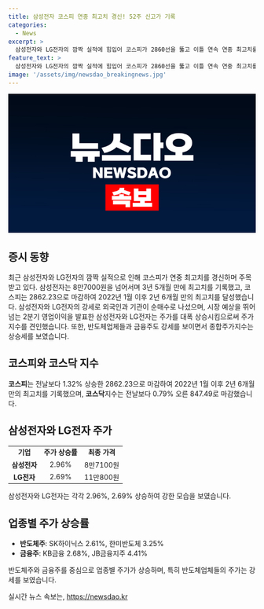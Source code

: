 ```yaml
---
title: 삼성전자 코스피 연중 최고치 경신! 52주 신고가 기록
categories:
  - News
excerpt: >
  삼성전자와 LG전자의 깜짝 실적에 힘입어 코스피가 2860선을 뚫고 이틀 연속 연중 최고치를 기록했다. 외국인과 기관의 순매수로 5일 코스피는 1.32% 오른 2862.23으로 마감했고, 역대 최고 2분기 실적을 발표한 삼성전자와 LG전자의 주가도 상승세를 보였다. 반도체주와 밸류업 관련 주도 강세를 보였으며, 코스닥지수도 상승 마감했다.
feature_text: >
  삼성전자와 LG전자의 깜짝 실적에 힘입어 코스피가 2860선을 뚫고 이틀 연속 연중 최고치를 기록했다. 외국인과 기관의 순매수로 5일 코스피는 1.32% 오른 2862.23으로 마감했고, 역대 최고 2분기 실적을 발표한 삼성전자와 LG전자의 주가도 상승세를 보였다. 반도체주와 밸류업 관련 주도 강세를 보였으며, 코스닥지수도 상승 마감했다.
image: '/assets/img/newsdao_breakingnews.jpg'
---
```


<p><img src="/assets/img/newsdao_breakingnews.jpg" alt="pcversion 속보" /></p>

<h2 data-ke-size="size26">증시 동향</h2>

<p data-ke-size="size16">최근 삼성전자와 LG전자의 깜짝 실적으로 인해 코스피가 연중 최고치를 경신하며 주목받고 있다. 삼성전자는 8만7000원을 넘어서며 3년 5개월 만에 최고치를 기록했고, 코스피는 2862.23으로 마감하여 2022년 1월 이후 2년 6개월 만의 최고치를 달성했습니다. 삼성전자와 LG전자의 강세로 외국인과 기관이 순매수로 나섰으며, 시장 예상을 뛰어넘는 2분기 영업이익을 발표한 삼성전자와 LG전자는 주가를 대폭 상승시킴으로써 주가지수를 견인했습니다. 또한, 반도체업체들과 금융주도 강세를 보이면서 종합주가지수는 상승세를 보였습니다.</p>

<h2 data-ke-size="size26">코스피와 코스닥 지수</h2>

<p data-ke-size="size16"><b>코스피</b>는 전날보다 1.32% 상승한 2862.23으로 마감하여 2022년 1월 이후 2년 6개월 만의 최고치를 기록했으며, <b>코스닥</b>지수는 전날보다 0.79% 오른 847.49로 마감했습니다.</p>

<h2 data-ke-size="size26">삼성전자와 LG전자 주가</h2>

<table>
    <tr>
        <td style="text-align: center; height: 17px;"><b>기업</b></td>
        <td style="text-align: center; height: 17px;"><b>주가 상승률</b></td>
        <td style="text-align: center; height: 17px;"><b>최종 가격</b></td>
    </tr>
    <tr>
        <td style="text-align: center; height: 17px;"><b>삼성전자</b></td>
        <td style="text-align: center; height: 17px;">2.96%</td>
        <td style="text-align: center; height: 17px;">8만7100원</td>
    </tr>
    <tr>
        <td style="text-align: center; height: 17px;"><b>LG전자</b></td>
        <td style="text-align: center; height: 17px;">2.69%</td>
        <td style="text-align: center; height: 17px;">11만800원</td>
    </tr>
</table>

<p data-ke-size="size16">삼성전자와 LG전자는 각각 2.96%, 2.69% 상승하여 강한 모습을 보였습니다.</p>

<h2 data-ke-size="size26">업종별 주가 상승률</h2>

<ul>
    <li><b>반도체주</b>: SK하이닉스 2.61%, 한미반도체 3.25%</li>
    <li><b>금융주</b>: KB금융 2.68%, JB금융지주 4.41%</li>
</ul>

<p data-ke-size="size16">반도체주와 금융주를 중심으로 업종별 주가가 상승하며, 특히 반도체업체들의 주가는 강세를 보였습니다.</p>
실시간 뉴스 속보는, <a href="https://newsdao.kr" rel="dofollow">https://newsdao.kr</a>


